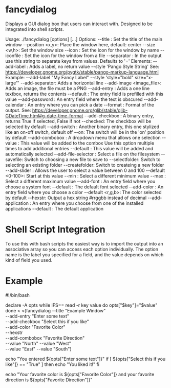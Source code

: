 # fancydialog

Displays a GUI dialog box that users can interact with.
Designed to be integrated into shell scripts.

Usage:
./fancydialog [options] <element> [<element>...]
Options:
 --title <string>: Set the title of the main window
 --position <x,y>: Place the window here, default: center
 --size <w,h>: Set the window size
 --icon <icon name>: Set the icon for the window by name
 --iconfile <file>: Set the icon for the window from a file
 --separator <string>: In the output use this string to
		separate keys from values.  Defaults to '='
Elements:
 --add-label <string>: Adds a label, no return value
   --style 'Pango Style String'
     See: https://developer.gnome.org/pygtk/stable/pango-markup-language.html
     Example: --add-label "My Fancy Label" --style 'style="bold" size="x-large"'
 --add-separator: Adds a horizontal line
 --add-image <image_file>: Adds an image, the file must be a PNG
 --add-entry <label>: Adds a one line textbox, returns the contents
   --default <text>: The entry field is prefilled with this value
 --add-password <label>: An entry field where the text is obscured
 --add-calendar <label>: An entry where you can pick a date
   --format <formatstring>: Format of the output. See:
   https://developer.gnome.org/glib/stable/glib-GDateTime.html#g-date-time-format
 --add-checkbox <label>: A binary entry, returns True if selected, False if not
   --checked: The checkbox will be selected by default
 --add-switch <label>: Another binary entry, this one stylized like an on-off switch, default off
   --on: The switch will be in the 'on' position by default
 --add-combobox <label>: A dropdown menu that allows one selection
   --value <text>: This value will be added to the combox
                   Use this option multiple times to add additional entries
   --default <text>: This value will be added and automatically selected
 --add-file-selector <label>: Select a file on the filesystem
   --savefile: Switch to choosing a new file to save to
   --selectfolder: Switch to selecting an existing folder
   --createfolder: Switch to createing a new folder
 --add-slider <label>: Allows the user to select a value between 0 and 100
   --default <0-100>: Start at this value
   --min <value>: Select a different minimum value
   --max <value>: Select a different maximum value
 --add-font <label>: An entry field where you choose a system font
   --default <fontspec>: The default font selected
 --add-color <label>: An entry field where you choose a color
   --default <r,g,b>: The color selected by default
   --hexstr: Output a hex string #rrggbb instead of decimal
 --add-application <label>: An entry where you choose from one of the installed applications
   --default <application>: The default application

# Shell Script Integration
To use this with bash scripts the easiest way is to import the output into an
associative array so you can access each option individually.  The option name
is the label you specified for a field, and the value depends on which kind of
field you used.  

# Example

#!/bin/bash

declare -A opts
while IFS== read -r key value
do
	opts["$key"]="$value"
done < <(fancydialog --title "Example Window" \
			--add-entry "Enter some text" \
			--add-checkbox "Select this if you like" \
			--add-color "Favorite Color" \
				--hexstr \
			--add-combobox "Favorite Direction" \
				--value "North" --value "West" \
				--value "East" --value "South")

echo "You entered ${opts["Enter some text"]}"
if [ ${opts["Select this if you like"]} == "True" ]
then
	echo "You liked it!"
fi

echo "Your favorite color is ${opts["Favorite Color"]} and your favorite direction is ${opts["Favorite Direction"]}"
